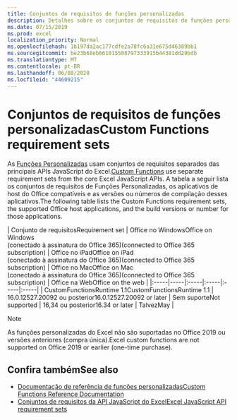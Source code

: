```yaml
---
title: Conjuntos de requisitos de funções personalizadas
description: Detalhes sobre os conjuntos de requisitos de funções personalizadas da API JavaScript do Excel
ms.date: 07/15/2019
ms.prod: excel
localization_priority: Normal
ms.openlocfilehash: 1b197da2ac177cdfe2a78fc6a31e675d46389bb1
ms.sourcegitcommit: be23b68eb661015508797333915b44381dd29bdb
ms.translationtype: MT
ms.contentlocale: pt-BR
ms.lasthandoff: 06/08/2020
ms.locfileid: "44609215"
---
```

# <a name="custom-functions-requirement-sets"></a><span data-ttu-id="bb173-103">Conjuntos de requisitos de funções personalizadas</span><span class="sxs-lookup"><span data-stu-id="bb173-103">Custom Functions requirement sets</span></span>

<span data-ttu-id="bb173-104">As [Funções Personalizadas](./custom-functions-overview.md) usam conjuntos de requisitos separados das principais APIs JavaScript do Excel.</span><span class="sxs-lookup"><span data-stu-id="bb173-104">[Custom Functions](./custom-functions-overview.md) use separate requirement sets from the core Excel JavaScript APIs.</span></span> <span data-ttu-id="bb173-105">A tabela a seguir lista os conjuntos de requisitos de Funções Personalizadas, os aplicativos de host do Office compatíveis e as versões ou números de compilação desses aplicativos.</span><span class="sxs-lookup"><span data-stu-id="bb173-105">The following table lists the Custom Functions requirement sets, the supported Office host applications, and the build versions or number for those applications.</span></span>

|  <span data-ttu-id="bb173-106">Conjunto de requisitos</span><span class="sxs-lookup"><span data-stu-id="bb173-106">Requirement set</span></span>  |  <span data-ttu-id="bb173-107">Office no Windows</span><span class="sxs-lookup"><span data-stu-id="bb173-107">Office on Windows</span></span><br><span data-ttu-id="bb173-108">(conectado à assinatura do Office 365)</span><span class="sxs-lookup"><span data-stu-id="bb173-108">(connected to Office 365 subscription)</span></span>  |  <span data-ttu-id="bb173-109">Office no iPad</span><span class="sxs-lookup"><span data-stu-id="bb173-109">Office on iPad</span></span><br><span data-ttu-id="bb173-110">(conectado à assinatura do Office 365)</span><span class="sxs-lookup"><span data-stu-id="bb173-110">(connected to Office 365 subscription)</span></span>  |  <span data-ttu-id="bb173-111">Office no Mac</span><span class="sxs-lookup"><span data-stu-id="bb173-111">Office on Mac</span></span><br><span data-ttu-id="bb173-112">(conectado à assinatura do Office 365)</span><span class="sxs-lookup"><span data-stu-id="bb173-112">(connected to Office 365 subscription)</span></span>  | <span data-ttu-id="bb173-113">Office na Web</span><span class="sxs-lookup"><span data-stu-id="bb173-113">Office on the web</span></span> |
|:-----|-----|:-----|:-----|:-----|:-----|
| <span data-ttu-id="bb173-114">CustomFunctionsRuntime 1.1</span><span class="sxs-lookup"><span data-stu-id="bb173-114">CustomFunctionsRuntime 1.1</span></span> | <span data-ttu-id="bb173-115">16.0.12527.20092 ou posterior</span><span class="sxs-lookup"><span data-stu-id="bb173-115">16.0.12527.20092 or later</span></span> | <span data-ttu-id="bb173-116">Sem suporte</span><span class="sxs-lookup"><span data-stu-id="bb173-116">Not supported</span></span> | <span data-ttu-id="bb173-117">16,34 ou posterior</span><span class="sxs-lookup"><span data-stu-id="bb173-117">16.34 or later</span></span> | <span data-ttu-id="bb173-118">Talvez</span><span class="sxs-lookup"><span data-stu-id="bb173-118">May</span></span> |

> [!NOTE]
> <span data-ttu-id="bb173-119">As funções personalizadas do Excel não são suportadas no Office 2019 ou versões anteriores (compra única).</span><span class="sxs-lookup"><span data-stu-id="bb173-119">Excel custom functions are not supported on Office 2019 or earlier (one-time purchase).</span></span>

## <a name="see-also"></a><span data-ttu-id="bb173-120">Confira também</span><span class="sxs-lookup"><span data-stu-id="bb173-120">See also</span></span>

- [<span data-ttu-id="bb173-121">Documentação de referência de funções personalizadas</span><span class="sxs-lookup"><span data-stu-id="bb173-121">Custom Functions Reference Documentation</span></span>](/javascript/api/custom-functions-runtime)
- [<span data-ttu-id="bb173-122">Conjuntos de requisitos da API JavaScript do Excel</span><span class="sxs-lookup"><span data-stu-id="bb173-122">Excel JavaScript API requirement sets</span></span>](../reference/requirement-sets/excel-api-requirement-sets.md)
